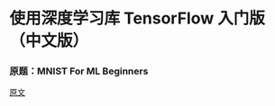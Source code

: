 # 使用深度学习库 TensorFlow 入门版（中文版）
### 原题：MNIST For ML Beginners 

[原文](https://www.tensorflow.org/versions/r0.9/tutorials/mnist/beginners/index.html)

